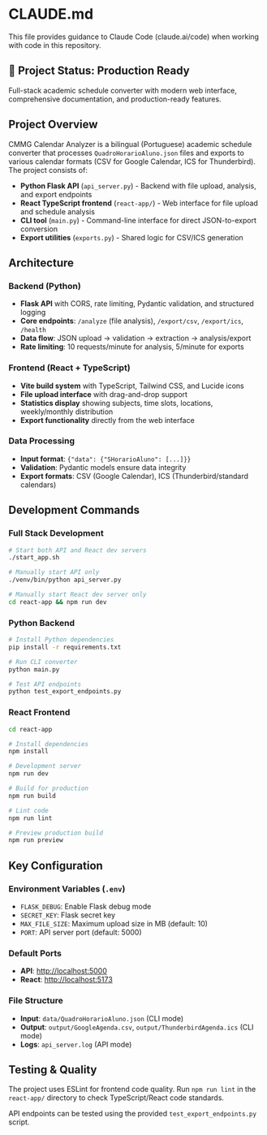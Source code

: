 # CLAUDE.md

This file provides guidance to Claude Code (claude.ai/code) when working with code in this repository.

## 🚀 Project Status: Production Ready

Full-stack academic schedule converter with modern web interface, comprehensive documentation, and production-ready features.

## Project Overview

CMMG Calendar Analyzer is a bilingual (Portuguese) academic schedule converter that processes `QuadroHorarioAluno.json` files and exports to various calendar formats (CSV for Google Calendar, ICS for Thunderbird). The project consists of:

- **Python Flask API** (`api_server.py`) - Backend with file upload, analysis, and export endpoints
- **React TypeScript frontend** (`react-app/`) - Web interface for file upload and schedule analysis
- **CLI tool** (`main.py`) - Command-line interface for direct JSON-to-export conversion
- **Export utilities** (`exports.py`) - Shared logic for CSV/ICS generation

## Architecture

### Backend (Python)

- **Flask API** with CORS, rate limiting, Pydantic validation, and structured logging
- **Core endpoints**: `/analyze` (file analysis), `/export/csv`, `/export/ics`, `/health`
- **Data flow**: JSON upload → validation → extraction → analysis/export
- **Rate limiting**: 10 requests/minute for analysis, 5/minute for exports

### Frontend (React + TypeScript)

- **Vite build system** with TypeScript, Tailwind CSS, and Lucide icons
- **File upload interface** with drag-and-drop support
- **Statistics display** showing subjects, time slots, locations, weekly/monthly distribution
- **Export functionality** directly from the web interface

### Data Processing

- **Input format**: `{"data": {"SHorarioAluno": [...]}}`
- **Validation**: Pydantic models ensure data integrity
- **Export formats**: CSV (Google Calendar), ICS (Thunderbird/standard calendars)

## Development Commands

### Full Stack Development

```bash
# Start both API and React dev servers
./start_app.sh

# Manually start API only
./venv/bin/python api_server.py

# Manually start React dev server only
cd react-app && npm run dev
```

### Python Backend

```bash
# Install Python dependencies
pip install -r requirements.txt

# Run CLI converter
python main.py

# Test API endpoints
python test_export_endpoints.py
```

### React Frontend

```bash
cd react-app

# Install dependencies
npm install

# Development server
npm run dev

# Build for production
npm run build

# Lint code
npm run lint

# Preview production build
npm run preview
```

## Key Configuration

### Environment Variables (`.env`)

- `FLASK_DEBUG`: Enable Flask debug mode
- `SECRET_KEY`: Flask secret key
- `MAX_FILE_SIZE`: Maximum upload size in MB (default: 10)
- `PORT`: API server port (default: 5000)

### Default Ports

- **API**: <http://localhost:5000>
- **React**: <http://localhost:5173>

### File Structure

- **Input**: `data/QuadroHorarioAluno.json` (CLI mode)
- **Output**: `output/GoogleAgenda.csv`, `output/ThunderbirdAgenda.ics` (CLI mode)
- **Logs**: `api_server.log` (API mode)

## Testing & Quality

The project uses ESLint for frontend code quality. Run `npm run lint` in the `react-app/` directory to check TypeScript/React code standards.

API endpoints can be tested using the provided `test_export_endpoints.py` script.
